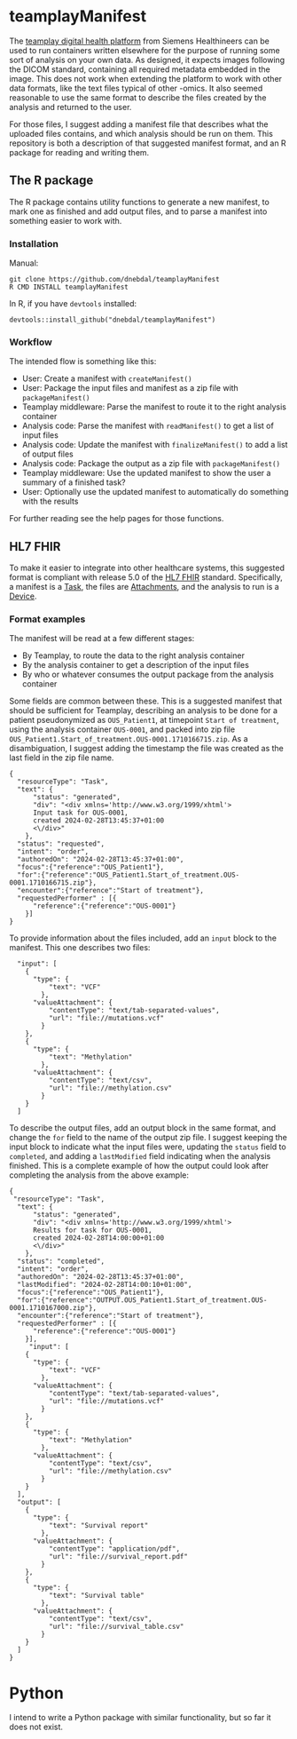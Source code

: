 # teamplayManifest

The [teamplay digital health platform](https://www.siemens-healthineers.com/no/digital-health-solutions/teamplay-digital-health-platform) from Siemens Healthineers can be used to run containers written elsewhere for the purpose of running some sort of analysis on your own data. As designed, it expects images following the DICOM standard, containing all required metadata embedded in the image. This does not work when extending the platform to work with other data formats, like the text files typical of other -omics. It also seemed reasonable to use the same format to describe the files created by the analysis and returned to the user.

For those files, I suggest adding a manifest file that describes what the uploaded files contains, and which analysis should be run on them. This repository is both a description of that suggested manifest format, and an R package for reading and writing them.


## The R package

The R package contains utility functions to generate a new manifest, to mark one as finished and add output files, and to parse a manifest into something easier to work with.

### Installation

Manual:

```         
git clone https://github.com/dnebdal/teamplayManifest
R CMD INSTALL teamplayManifest
```

In R, if you have `devtools` installed:

```         
devtools::install_github("dnebdal/teamplayManifest")
```

### Workflow
The intended flow is something like this:

- User: Create a manifest with `createManifest()`
- User: Package the input files and manifest as a zip file with `packageManifest()`
- Teamplay middleware: Parse the manifest to route it to the right analysis container
- Analysis code: Parse the manifest with `readManifest()` to get a list of input files
- Analysis code: Update the manifest with `finalizeManifest()` to add a list of output files
- Analysis code: Package the output as a zip file with `packageManifest()`
- Teamplay middleware: Use the updated manifest to show the user a summary of a finished task?
- User: Optionally use the updated manifest to automatically do something with the results

For further reading see the help pages for those functions.

## HL7 FHIR

To make it easier to integrate into other healthcare systems, this suggested format is compliant with release 5.0 of the [HL7 FHIR](http://hl7.org/fhir/) standard. Specifically, a manifest is a [Task](https://www.hl7.org/fhir/task.html), the files are [Attachments](https://www.hl7.org/fhir/datatypes-definitions.html#Attachment), and the analysis to run is a [Device](https://www.hl7.org/fhir/device.html).

### Format examples

The manifest will be read at a few different stages:
- By Teamplay, to route the data to the right analysis container
- By the analysis container to get a description of the input files
- By who or whatever consumes the output package from the analysis container

Some fields are common between these. This is a suggested manifest that should 
be sufficient for Teamplay, describing an analysis to be done for a patient 
pseudonymized as `OUS_Patient1`, at timepoint `Start of treatment`, using 
the analysis container `OUS-0001`, and packed into zip file `OUS_Patient1.Start_of_treatment.OUS-0001.1710166715.zip`. As a disambiguation, 
I suggest adding the timestamp the file was created as the last field in the zip 
file name.

```         
{
  "resourceType": "Task",
  "text": {
      "status": "generated",
      "div": "<div xmlns='http://www.w3.org/1999/xhtml'>
      Input task for OUS-0001, 
      created 2024-02-28T13:45:37+01:00
      <\/div>"
    },
  "status": "requested",
  "intent": "order",
  "authoredOn": "2024-02-28T13:45:37+01:00",
  "focus":{"reference":"OUS_Patient1"},
  "for":{"reference":"OUS_Patient1.Start_of_treatment.OUS-0001.1710166715.zip"},
  "encounter":{"reference":"Start of treatment"},
  "requestedPerformer" : [{
      "reference":{"reference":"OUS-0001"}
    }]
}
```

To provide information about the files included, add an `input` block to the
manifest. This one describes two files:
```
  "input": [
    {
      "type": {
          "text": "VCF"
        },
      "valueAttachment": {
          "contentType": "text/tab-separated-values",
          "url": "file://mutations.vcf"
        }
    },
    {
      "type": {
          "text": "Methylation"
        },
      "valueAttachment": {
          "contentType": "text/csv",
          "url": "file://methylation.csv"
        }
    }
  ]
```

To describe the output files, add an output block in the same format, and change
the `for` field to the name of the output zip file.
I suggest keeping the input block to indicate what the input files were, 
updating the `status` field to `completed`, and adding a `lastModified` field
indicating when the analysis finished. This is a complete example of how the output
could look after completing the analysis from the above example:


```
{
 "resourceType": "Task",
  "text": {
      "status": "generated",
      "div": "<div xmlns='http://www.w3.org/1999/xhtml'>
      Results for task for OUS-0001, 
      created 2024-02-28T14:00:00+01:00
      <\/div>"
    },
  "status": "completed",
  "intent": "order",
  "authoredOn": "2024-02-28T13:45:37+01:00",
  "lastModified": "2024-02-28T14:00:10+01:00",
  "focus":{"reference":"OUS_Patient1"},
  "for":{"reference":"OUTPUT.OUS_Patient1.Start_of_treatment.OUS-0001.1710167000.zip"},
  "encounter":{"reference":"Start of treatment"},
  "requestedPerformer" : [{
      "reference":{"reference":"OUS-0001"}
    }],
     "input": [
    {
      "type": {
          "text": "VCF"
        },
      "valueAttachment": {
          "contentType": "text/tab-separated-values",
          "url": "file://mutations.vcf"
        }
    },
    {
      "type": {
          "text": "Methylation"
        },
      "valueAttachment": {
          "contentType": "text/csv",
          "url": "file://methylation.csv"
        }
    }
  ],
  "output": [
    {
      "type": {
          "text": "Survival report"
        },
      "valueAttachment": {
          "contentType": "application/pdf",
          "url": "file://survival_report.pdf"
        }
    },
    {
      "type": {
          "text": "Survival table"
        },
      "valueAttachment": {
          "contentType": "text/csv",
          "url": "file://survival_table.csv"
        }
    }
  ]
}
```


# Python
I intend to write a Python package with similar functionality, but so far it does not exist.
